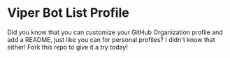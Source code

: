 # Viper Bot List Profile
Did you know that you can customize your GitHub Organization profile
and add a README, just like you can for personal profiles? 
I didn't know that either! Fork this repo to give it a try today!
